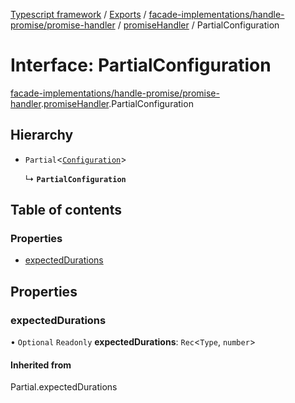 [Typescript framework](../index.md) / [Exports](../modules.md) / [facade-implementations/handle-promise/promise-handler](../modules/facade_implementations_handle_promise_promise_handler.md) / [promiseHandler](../modules/facade_implementations_handle_promise_promise_handler.promiseHandler.md) / PartialConfiguration

# Interface: PartialConfiguration

[facade-implementations/handle-promise/promise-handler](../modules/facade_implementations_handle_promise_promise_handler.md).[promiseHandler](../modules/facade_implementations_handle_promise_promise_handler.promiseHandler.md).PartialConfiguration

## Hierarchy

- `Partial`<[`Configuration`](facade_implementations_handle_promise_promise_handler.promiseHandler.Configuration.md)\>

  ↳ **`PartialConfiguration`**

## Table of contents

### Properties

- [expectedDurations](facade_implementations_handle_promise_promise_handler.promiseHandler.PartialConfiguration.md#expecteddurations)

## Properties

### expectedDurations

• `Optional` `Readonly` **expectedDurations**: `Rec`<`Type`, `number`\>

#### Inherited from

Partial.expectedDurations

